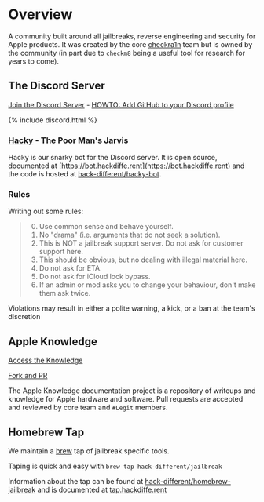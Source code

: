 # Overview

A community built around all jailbreaks, reverse engineering and security for Apple products.  It
was created by the core [checkra1n](https://checkra.in) team but is owned by the community (in part due to `checkm8`
being a useful tool for research for years to come).

## The Discord Server

[Join the Discord Server](https://discord.gg/hackdifferent) - [HOWTO: Add GitHub to your Discord profile](LINKING)

{% include discord.html %}

### [Hacky](https://bot.hackdiffe.rent) - The Poor Man's Jarvis

Hacky is our snarky bot for the Discord server.  It is open source, documented at
[https://bot.hackdiffe.rent](https://bot.hackdiffe.rent) and the code is hosted at
[hack-different/hacky-bot](https://github.com/hack-different/hacky-bot).

### Rules

Writing out some rules:

> 0. Use common sense and behave yourself.
> 0. No "drama" (i.e. arguments that do not seek a solution).
> 0. This is NOT a jailbreak support server. Do not ask for customer support here.
> 0. This should be obvious, but no dealing with illegal material here.
> 0. Do not ask for ETA.
> 0. Do not ask for iCloud lock bypass.
> 0. If an admin or mod asks you to change your behaviour, don't make them ask twice.

Violations may result in either a polite warning, a kick, or a ban at the team's discretion

## Apple Knowledge

[Access the Knowledge](https://docs.hackdiffe.rent/)

[Fork and PR](https://github.com/hack-different/apple-knowledge)

The Apple Knowledge documentation project is a repository of writeups and knowledge for Apple hardware and software.
Pull requests are accepted and reviewed by core team and `#Legit` members.

## Homebrew Tap

We maintain a [brew](https://brew.sh) tap of jailbreak specific tools.

Taping is quick and easy with `brew tap hack-different/jailbreak`

Information about the tap can be found at
[hack-different/homebrew-jailbreak](https://github.com/hack-different/homebrew-jailbreak) and is documented
at [tap.hackdiffe.rent](https://tap.hackdiffe.rent/)
